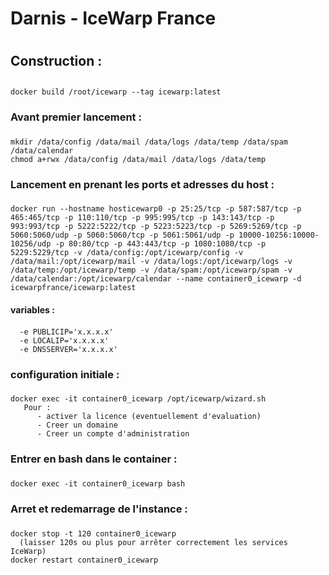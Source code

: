 # Darnis - IceWarp France <h1>

## Construction :<h2>
    docker build /root/icewarp --tag icewarp:latest

### Avant premier lancement :<h3>
    mkdir /data/config /data/mail /data/logs /data/temp /data/spam /data/calendar
    chmod a+rwx /data/config /data/mail /data/logs /data/temp

### Lancement en prenant les ports et adresses du host :<h3>
    docker run --hostname hosticewarp0 -p 25:25/tcp -p 587:587/tcp -p 465:465/tcp -p 110:110/tcp -p 995:995/tcp -p 143:143/tcp -p 993:993/tcp -p 5222:5222/tcp -p 5223:5223/tcp -p 5269:5269/tcp -p 5060:5060/udp -p 5060:5060/tcp -p 5061:5061/udp -p 10000-10256:10000-10256/udp -p 80:80/tcp -p 443:443/tcp -p 1080:1080/tcp -p 5229:5229/tcp -v /data/config:/opt/icewarp/config -v /data/mail:/opt/icewarp/mail -v /data/logs:/opt/icewarp/logs -v /data/temp:/opt/icewarp/temp -v /data/spam:/opt/icewarp/spam -v /data/calendar:/opt/icewarp/calendar --name container0_icewarp -d icewarpfrance/icewarp:latest
#### variables :<h4>
      -e PUBLICIP='x.x.x.x'
      -e LOCALIP='x.x.x.x'
      -e DNSSERVER='x.x.x.x'

### configuration initiale :<h3>
    docker exec -it container0_icewarp /opt/icewarp/wizard.sh
       Pour :
          - activer la licence (eventuellement d'evaluation)
          - Creer un domaine
          - Creer un compte d'administration

### Entrer en bash dans le container :<h3>
    docker exec -it container0_icewarp bash

### Arret et redemarrage de l'instance :<h3>
    docker stop -t 120 container0_icewarp
      (laisser 120s ou plus pour arrêter correctement les services IceWarp)
    docker restart container0_icewarp
